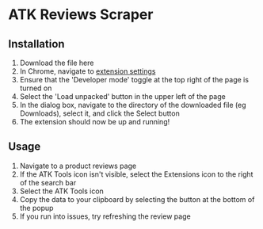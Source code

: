 # ATK Reviews Scraper

## Installation
1. Download the file here
2. In Chrome, navigate to [extension settings](chrome://extensions/)
3. Ensure that the 'Developer mode' toggle at the top right of the page is turned on
4. Select the 'Load unpacked' button in the upper left of the page
5. In the dialog box, navigate to the directory of the downloaded file (eg Downloads), select it, and click the Select button
6. The extension should now be up and running!

## Usage
1. Navigate to a product reviews page
2. If the ATK Tools icon isn't visible, select the Extensions icon to the right of the search bar
3. Select the ATK Tools icon
4. Copy the data to your clipboard by selecting the button at the bottom of the popup
5. If you run into issues, try refreshing the review page

